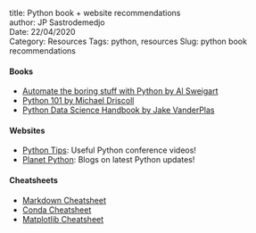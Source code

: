 title: Python book + website recommendations    
author: JP Sastrodemedjo\
Date: 22/04/2020  
Category: Resources
Tags: python, resources
Slug: python book recommendations

#### Books

- [Automate the boring stuff with Python by Al Sweigart](https://automatetheboringstuff.com/) 
- [Python  101 by Michael Driscoll](https://python101.pythonlibrary.org/) 
- [Python Data Science Handbook by Jake VanderPlas](https://jakevdp.github.io/PythonDataScienceHandbook/) 

#### Websites

- [Python Tips](https://pythontips.com/python-resources/): Useful Python conference videos!
- [Planet Python](https://planetpython.org/): Blogs on latest Python updates!

#### Cheatsheets

- [Markdown Cheatsheet](https://github.com/adam-p/markdown-here/wiki/Markdown-Cheatsheet)
- [Conda Cheatsheet](https://docs.conda.io/projects/conda/en/4.6.0/_downloads/52a95608c49671267e40c689e0bc00ca/conda-cheatsheet.pdf)
- [Matplotlib Cheatsheet](https://datacamp-community-prod.s3.amazonaws.com/28b8210c-60cc-4f13-b0b4-5b4f2ad4790b)
